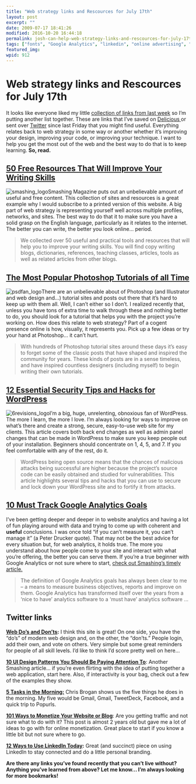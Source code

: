 ```yaml
---
title: "Web strategy links and Rescources for July 17th"
layout: post
excerpt: ""
date: 2009-07-17 18:41:26
modified: 2016-10-20 16:44:18
permalink: josh-can-help-web-strategy-links-and-rescources-for-july-17th/index.html
tags: ["fonts", "Google Analytics", "linkedin", "online advertising", "PS tutorials", "Smashing", "social networking", "web design", "Wordpress", "Wordpress security", "Web Strategy"]
featured_img: 
wpid: 912
---
```


# Web strategy links and Rescources for July 17th

It looks like everyone liked my little [collection of links from last week](/josh-can-help-helpful-web-strategy-links-for-july-10th/) so I’m putting another list together. These are links that I’ve saved on [Delicious ](http://delicious.com/joshcanhelp)or sent over [Twitter](http://twitter.com/joshcanhelp) since last Friday that you might find useful. Everything relates back to web strategy in some way or another whether it’s improving your design, improving your code, or improving your technique. I want to help you get the most out of the web and the best way to do that is to keep learning. **So, read.**

[50 Free Resources That Will Improve Your Writing Skills](http://www.smashingmagazine.com/2009/06/28/50-free-resources-that-will-improve-your-writing-skills/ "50 Free Resources That Will Improve Your Writing Skills")
------------------------------------------------------------------------------------------------------------------------------------------------------------------------------------------------------------------------

![smashing_logo](/_images/2009/07/smashing_logo.jpg "smashing_logo")Smashing Magazine puts out an unbelievable amount of useful and free content. This collection of sites and resources is a great example why I would subscribe to a printed version of this website. A big part of web strategy is representing yourself well across multiple profiles, networks, and sites. The best way to do that it to make sure you have a solid grasp on the English language, particularly as it relates to the internet. The better you can write, the better you look online… period.

> We collected over 50 useful and practical tools and resources that will help you to improve your writing skills. You will find copy writing blogs, dictionaries, references, teaching classes, articles, tools as well as related articles from other blogs.

[The Most Popular Photoshop Tutorials of all Time](http://psdfan.com/inspiration/graphic-design/the-most-popular-photoshop-tutorials-of-all-time/ "The Most Popular Photoshop Tutorials of all Time")
-----------------------------------------------------------------------------------------------------------------------------------------------------------------------------------------------------

![psdfan_logo](/_images/2009/07/psdfan_logo.jpg "psdfan_logo")There are an unbelievable about of Photoshop (and Illustrator and web design and…) tutorial sites and posts out there that it’s hard to keep up with them all. Well, I can’t either so I don’t. I realized recently that, unless you have tons of extra time to walk through these and nothing better to do, you should look for a tutorial that helps you with the project you’re working on. How does this relate to web strategy? Part of a cogent presence online is how, visually, it represents you. Pick up a few ideas or try your hand at Photoshop… it can’t hurt.

> With hundreds of Photoshop tutorial sites around these days it’s easy to forget some of the classic posts that have shaped and inspired the community for years. These kinds of posts are in a sense timeless, and have inspired countless designers (including myself) to begin writing their own tutorials.

[12 Essential Security Tips and Hacks for WordPress](http://sixrevisions.com/wordpress/12-essential-security-tips-and-hacks-for-wordpress/ "12 Essential Security Tips and Hacks for WordPress")
------------------------------------------------------------------------------------------------------------------------------------------------------------------------------------------------

![6revisions_logo](/_images/2009/07/6revisions_logo.jpg "6revisions_logo")I’m a big, huge, unrelenting, obnoxious fan of WordPress. The more I learn, the more I love. I’m always looking for ways to improve on what’s there and create a strong, secure, easy-to-use web site for my clients. This article covers both back end changes as well as admin panel changes that can be made in WordPress to make sure you keep people out of your installation. Beginners should concentrate on 1, 4, 5, and 7. If you feel comfortable with any of the rest, do it.

> WordPress being open source means that the chances of malicious attacks being successful are higher because the project’s source code can be easily obtained and studied for vulnerabilities. This article highlights several tips and hacks that you can use to secure and lock down your WordPress site and to fortify it from attacks.

[10 Must Track Google Analytics Goals](http://www.webanalyticsworld.net/2009/03/10-must-track-google-analytics-goals.html "10 Must Track Google Analytics Goals")
-----------------------------------------------------------------------------------------------------------------------------------------------------------------

I’ve been getting deeper and deeper in to website analytics and having a lot of fun playing around with data and trying to come up with coherent and **useful** conclusions. I was once told “if you can’t measure it, you can’t manage it” (a Peter Drucker quote). That may not be the best advice for every situation but, for web analytics, it holds true. The more you understand about how people come to your site and interact with what you’re offering, the better you can serve them. If you’re a true beginner with Google Analytics or not sure where to start, [check out Smashing’s timely article. ](http://www.smashingmagazine.com/2009/07/16/a-guide-to-google-analytics-and-useful-tools/)

> The definition of Google Analytics goals has always been clear to me – a means to measure business objectives, reports and improve on them. Google Analytics has transformed itself over the years from a ‘nice to have’ analytics software to a ‘must have’ analytics software …

Twitter links
-------------

**[Web Do’s and Don’ts](http://webdosanddonts.com/):** I think this site is great! On one side, you have the “do’s” of modern web design and, on the other, the “don’ts.” People login, add their own, and vote on others. Very simple but some great reminders for people of all skill levels. I’d like to think I’d score pretty well on here…

**[10 UI Design Patterns You Should Be Paying Attention To](http://www.smashingmagazine.com/2009/06/23/10-ui-design-patterns-you-should-be-paying-attention-to/ "10 UI Design Patterns You Should Be Paying Attention To")**: Another Smashing article… if you’re even flirting with the idea of putting together a web application, start here. Also, if interactivity is your bag, check out a few of the examples they show.

**[5 Tasks in the Morning:](http://www.chrisbrogan.com/five-tasks-in-the-morning/)** Chris Brogan shows us the five things he does in the morning. My five would be Gmail, Gmail, TweetDeck, Facebook, and a quick trip to Popurls.

[**101 Ways to Monetize Your Website or Blog**](http://vandelaydesign.com/blog/make-money/101-ways-to-monetize-your-website-or-blog/): Are you getting traffic and not sure what to do with it? This post is almost 2 years old but gave me a lot of ideas to go with for online monetization. Great place to start if you know a little bit but not sure where to go.

**[12 Ways to Use LinkedIn Today](http://ariwriter.com/12-ways-to-use-linkedin-today-2/):** Great (and succinct) piece on using LinkedIn to stay connected and do a little personal branding.

**Are there any links you’ve found recently that you can’t live without? Anything you’ve learned from above? Let me know… I’m always looking for more bookmarks!**